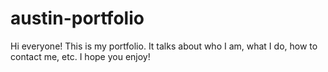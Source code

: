 # austin-portfolio
Hi everyone! This is my portfolio. It talks about who I am, what I do, how to contact me, etc. I hope you enjoy!
